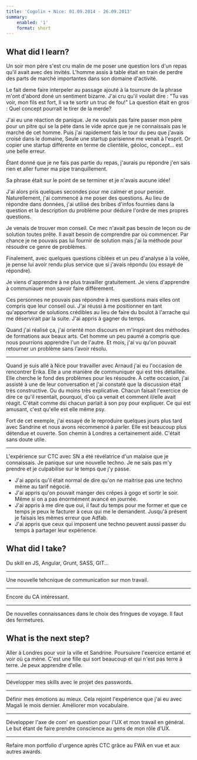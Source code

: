 ```yaml
---
title: 'Cogolin + Nice: 01.09.2014 - 26.09.2013'
summary:
    enabled: '1'
    format: short
---
```


## What did I learn?

Un soir mon père s'est cru malin de me poser une question lors d'un repas qu'il avait avec des invités. L'homme assis à table était en train de perdre des parts de marché importantes dans son domaine d'activité.

Le fait deme faire interpeler au passage ajouté à la tournure de la phrase m'ont d'abord doné un sentiment bizarre. J'ai cru qu'il voulait dire : "Tu vas voir, mon fils est fort, Il va te sortir un truc de fou!" La question était en gros : Quel concept pourrait le tirer de la merde?

J'ai eu une réaction de panique. Je ne voulais pas faire passer mon père pour un pitre qui se la pète dans le vide aprce que je ne connaissais pas le marché de cet homme. Puis j'ai rapidement fais le tour du peu que j'avais croisé dans le domaine, Seule une startup parisienne me venait à l'esprit. Or copier une startup différente en terme de clientèle, géoloc, concept... est une belle erreur.

Étant donné que je ne fais pas partie du repas, j'aurais pu répondre j'en sais rien et aller fumer ma pipe tranquillement.

Sa phrase était sur le point de se terminer et je n'avais aucune idée!

J'ai alors pris quelques secondes pour me calmer et pour penser. Naturellement, j'ai commencé à me poser des questions. Au lieu de répondre dans données, j'ai utilisé des bribes d'infos fournies dans la question et la description du problème pour déduire l'ordre de mes propres questions.

Je venais de trouver mon conseil. Ce mec n'avait pas besoin de leçon ou de solution toutes prête. Il avait besoin de comprendre par où commencer. Par chance je ne pouvais pas lui fournir de solution mais j'ai la méthode pour résoudre ce genre de problèmes.

Finalement, avec quelques questions ciblées et un peu d'analyse à la volée, je pense lui avoir rendu plus service que si j'avais répondu (ou essayé de répondre).

Je viens d'apprendre à ne plus travailler gratuitement. Je viens d'apprendre à communiauer mon savoir faire différement.

Ces personnes ne pouvais pas répondre à mes questions mais elles ont compris que leur conseil oui. J'ai réussi à me positionner en tant qu'apporteur de solutions crédibles au lieu de faire du boulot à l'arrache qui me déservirait par la suite. J'ai appris à gagner du temps.

Quand j'ai réalisé ça, j'ai orienté mon discours en m'inspirant des méthodes de formations aux beaux arts. Cet homme un peu paumé a compris que nous pourrions apprendre l'un de l'autre. Et mois, j'ai vu qu'on pouvait retourner un problème sans l'avoir résolu.

---

Quand je suis allé à Nice pour travailler avec Arnaud j'ai eu l'occasion de rencontrer Erika. Elle a une manière de communiquer qui est très détaillée. Elle cherche le fond des problèmes pour les résoudre. À cette occasion, j'ai assisté à une de leur conversation et j'ai constaté que la discussion était très constructive. Ou du moins très explicative. Chacun faisait l'exercice de dire ce qu'il resentait, pourquoi, d'où ça venait et comment il/elle avait réagit. C'était comme dsi chacun parlait à son psy pour expliquer. Ce qui est amusant, c'est qu'elle est elle même psy.

Fort de cet exemple, j'ai essayé de le reproduire quelques jours plus tard avec Sandrine et nous avons recommencé à parler. Elle est beaucoup plus détendue et ouverte. Son chemin à Londres a certainement aidé. C'était sans doute utile.

---

L'expérience sur CTC avec SN a été révélatrice d'un malaise que je connaissais. Je panique sur une nouvelle techno. Je ne sais pas m'y prendre et je culpabilise sur le temps que j'y passe.

- J'ai appris qu'il était normal de dire qu'on ne maitrise pas une techno même au tarif négocié.
- J'ai appris qu'on pouvait manger des crêpes à gogo et sortir le soir. Même si on a pas énormément avancé en journée.
- J'ai appris à me dire que oui, il faut du temps pour me former et que ce temps je peux le facturer à ceux qui me le demandent. Jusqu'à présent je faisais les mêmes erreur que Adfab.
- J'ai appris que ceux qui imposent une techno peuvent aussi passer du temps à partager leur expérience.

## What did I take?

Du skill en JS, Angular, Grunt, SASS, GIT...

---

Une nouvelle tehcnique de communication sur mon travail.

---

Encore du CA intéressant.

---

De nouvelles connaissances dans le choix des fringues de voyage. Il faut des fermetures.

## What is the next step?

Aller à Londres pour voir la ville et Sandrine. Poursuivre l'exercice entamé et voir où ça mène. C'est une fille qui sort beaucoup et qui n'est pas terre à terre. Je peux apprendre d'elle.

---

Développer mes skills avec le projet des passwords.

---

Définir mes émotions au mieux. Cela rejoint l'expérience que j'ai eu avec Magali le mois dernier. Améliorer mon vocabulaire.

---

Développer l'axe de com' en question pour l'UX et mon travail en général. Le but étant de faire prendre conscience au gens de mon rôle d'UX.

---

Refaire mon portfolio d'urgence après CTC grâce au FWA en vue et aux autres awards.